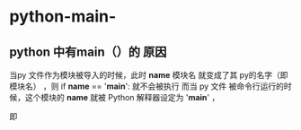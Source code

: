 # python-main-
## python 中有main（）的 原因

当py 文件作为模块被导入的时候，此时  __name__  模块名 就变成了其 py的名字（即模块名） ，则 if __name__ == '__main__': 就不会被执行
而当 py 文件 被命令行运行的时候，这个模块的 __name__ 就被 Python 解释器设定为 '__main__' ，

即 
